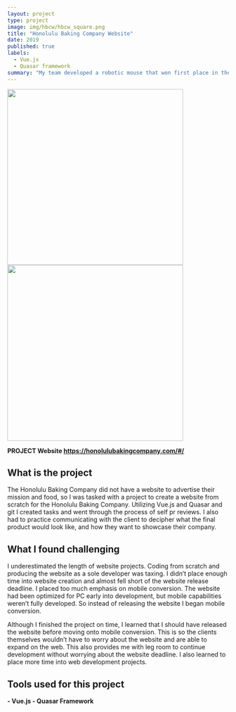 ```yaml
---
layout: project
type: project
image: img/hbcw/hbcw_square.png
title: "Honolulu Baking Company Website"
date: 2019
published: true
labels:
  - Vue.js
  - Quasar framework
summary: "My team developed a robotic mouse that won first place in the 2015 UH Micromouse competition."
---
```


<div class="text-center p-4">
  <img width="400px" src="../img/hbcw/hbcw_logo.jgp" class="img-thumbnail" >
  <img width="400px" src="../img/hbcw/hbcw.png" class="img-thumbnail" >
</div>

**PROJECT Website https://honolulubakingcompany.com/#/**

## What is the project 

The Honolulu Baking Company did not have a website to advertise their mission and food, so I was tasked with a project to create a website from scratch for the Honolulu Baking Company. Utilizing Vue.js and Quasar and git I created tasks and went through the process of self pr reviews. I also had to practice communicating with the client to decipher what the final product would look like, and how they want to showcase their company. 

## What I found challenging

I underestimated the length of website projects. Coding from scratch and producing the website as a sole developer was taxing. I didn’t place enough time into website creation and almost fell short of the website release deadline. I placed too much emphasis on mobile conversion. The website had been optimized for PC early into development, but mobile capabilities weren’t fully developed. So instead of releasing the website I began mobile conversion.

Although I finished the project on time, I learned that I should have released the website before moving onto mobile conversion. This is so the clients themselves wouldn’t have to worry about the website and are able to expand on the web. This also provides me with leg room to continue development without worrying about the website deadline. I also learned to place more time into web development projects. 

## Tools used for this project
**- Vue.js - Quasar Framework**



